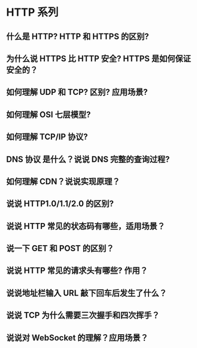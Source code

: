 # HTTP 系列

## 什么是 HTTP? HTTP 和 HTTPS 的区别?

## 为什么说 HTTPS 比 HTTP 安全? HTTPS 是如何保证安全的？

## 如何理解 UDP 和 TCP? 区别? 应用场景?

## 如何理解 OSI 七层模型?

## 如何理解 TCP/IP 协议?

## DNS 协议 是什么？说说 DNS 完整的查询过程?

## 如何理解 CDN？说说实现原理？

## 说说 HTTP1.0/1.1/2.0 的区别?

## 说说 HTTP 常见的状态码有哪些，适用场景？

## 说一下 GET 和 POST 的区别？

## 说说 HTTP 常见的请求头有哪些? 作用？

## 说说地址栏输入 URL 敲下回车后发生了什么？

## 说说 TCP 为什么需要三次握手和四次挥手？

## 说说对 WebSocket 的理解？应用场景？
